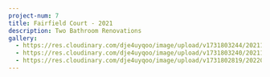 ```yaml
---
project-num: 7
title: Fairfield Court - 2021
description: Two Bathroom Renovations
gallery:
  - https://res.cloudinary.com/dje4uyqoo/image/upload/v1731803244/20211224_103808_udk4iv.jpg
  - https://res.cloudinary.com/dje4uyqoo/image/upload/v1731803240/20211224_103747_cyt04f.jpg
  - https://res.cloudinary.com/dje4uyqoo/image/upload/v1731802819/20220405_145457_tqgczd.jpg
---
```

